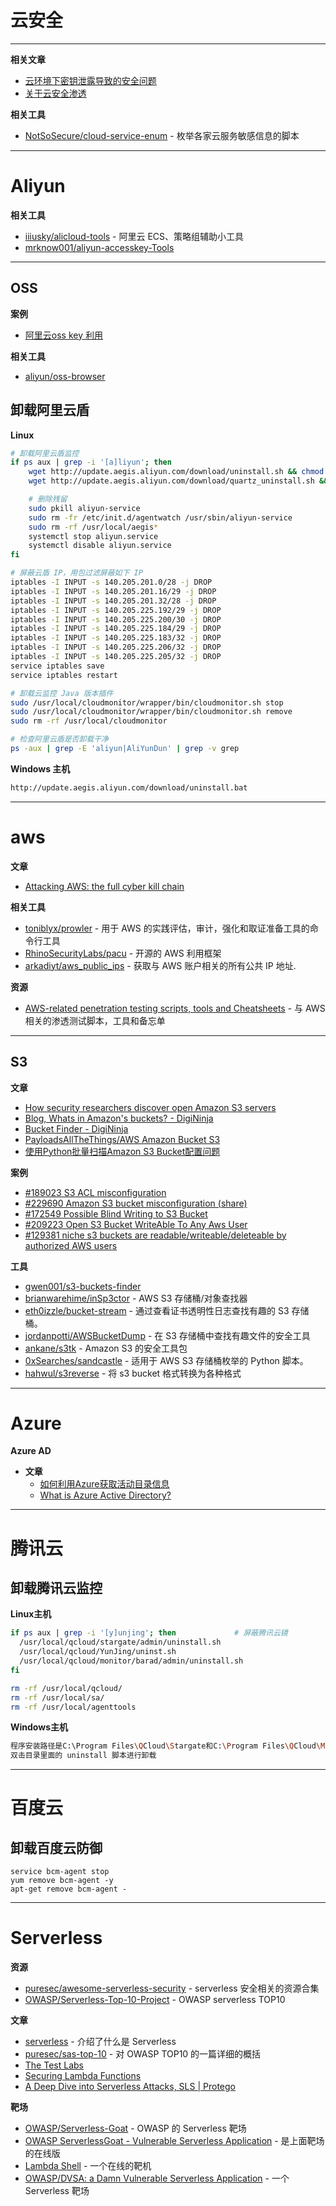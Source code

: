 # 云安全

---

**相关文章**
- [云环境下密钥泄露导致的安全问题](https://mp.weixin.qq.com/s/3WQrkxXrZ00VjvrAzaSppA)
- [关于云安全渗透](https://evilanne.github.io/2020/02/27/%E5%85%B3%E4%BA%8E%E4%BA%91%E5%AE%89%E5%85%A8%E6%B8%97%E9%80%8F/)

**相关工具**
- [NotSoSecure/cloud-service-enum](https://github.com/NotSoSecure/cloud-service-enum) - 枚举各家云服务敏感信息的脚本

---

# Aliyun

**相关工具**
- [iiiusky/alicloud-tools](https://github.com/iiiusky/alicloud-tools) - 阿里云 ECS、策略组辅助小工具
- [mrknow001/aliyun-accesskey-Tools](https://github.com/mrknow001/aliyun-accesskey-Tools)

---

## OSS

**案例**
- [阿里云oss key 利用](http://r3start.net/index.php/2019/09/16/580)

**相关工具**
- [aliyun/oss-browser](https://github.com/aliyun/oss-browser)

## 卸载阿里云盾

**Linux**
```bash
# 卸载阿里云盾监控
if ps aux | grep -i '[a]liyun'; then
    wget http://update.aegis.aliyun.com/download/uninstall.sh && chmod +x uninstall.sh && ./uninstall.sh
    wget http://update.aegis.aliyun.com/download/quartz_uninstall.sh && chmod +x quartz_uninstall.sh && ./quartz_uninstall.sh

    # 删除残留
    sudo pkill aliyun-service
    sudo rm -fr /etc/init.d/agentwatch /usr/sbin/aliyun-service
    sudo rm -rf /usr/local/aegis*
    systemctl stop aliyun.service
    systemctl disable aliyun.service
fi

# 屏蔽云盾 IP，用包过滤屏蔽如下 IP
iptables -I INPUT -s 140.205.201.0/28 -j DROP
iptables -I INPUT -s 140.205.201.16/29 -j DROP
iptables -I INPUT -s 140.205.201.32/28 -j DROP
iptables -I INPUT -s 140.205.225.192/29 -j DROP
iptables -I INPUT -s 140.205.225.200/30 -j DROP
iptables -I INPUT -s 140.205.225.184/29 -j DROP
iptables -I INPUT -s 140.205.225.183/32 -j DROP
iptables -I INPUT -s 140.205.225.206/32 -j DROP
iptables -I INPUT -s 140.205.225.205/32 -j DROP
service iptables save
service iptables restart

# 卸载云监控 Java 版本插件
sudo /usr/local/cloudmonitor/wrapper/bin/cloudmonitor.sh stop
sudo /usr/local/cloudmonitor/wrapper/bin/cloudmonitor.sh remove
sudo rm -rf /usr/local/cloudmonitor

# 检查阿里云盾是否卸载干净
ps -aux | grep -E 'aliyun|AliYunDun' | grep -v grep
```

**Windows 主机**
```bash
http://update.aegis.aliyun.com/download/uninstall.bat
```

---

# aws

**文章**
- [Attacking AWS: the full cyber kill chain](https://www.securing.biz/en/attacking-aws-the-full-cyber-kill-chain/index.html)

**相关工具**
- [toniblyx/prowler](https://github.com/toniblyx/prowler) - 用于 AWS 的实践评估，审计，强化和取证准备工具的命令行工具
- [RhinoSecurityLabs/pacu](https://github.com/RhinoSecurityLabs/pacu) - 开源的 AWS 利用框架
- [arkadiyt/aws_public_ips](https://github.com/arkadiyt/aws_public_ips) - 获取与 AWS 账户相关的所有公共 IP 地址.

**资源**
- [AWS-related penetration testing scripts, tools and Cheatsheets](https://github.com/mgeeky/Penetration-Testing-Tools/tree/master/clouds/aws) - 与 AWS 相关的渗透测试脚本，工具和备忘单

---

## S3

**文章**
- [How security researchers discover open Amazon S3 servers](https://www.devicelock.com/blog/how-security-researchers-discover-open-amazon-s3-servers.html)
- [Blog, Whats in Amazon's buckets? - DigiNinja](https://digi.ninja/blog/whats_in_amazons_buckets.php)
- [Bucket Finder - DigiNinja](https://digi.ninja/projects/bucket_finder.php)
- [PayloadsAllTheThings/AWS Amazon Bucket S3](https://github.com/swisskyrepo/PayloadsAllTheThings/tree/master/AWS%20Amazon%20Bucket%20S3)
- [使用Python批量扫描Amazon S3 Bucket配置问题](https://www.freebuf.com/column/229760.html)

**案例**
- [#189023 S3 ACL misconfiguration](https://hackerone.com/reports/189023)
- [#229690 Amazon S3 bucket misconfiguration (share)](https://hackerone.com/reports/229690)
- [#172549 Possible Blind Writing to S3 Bucket](https://hackerone.com/reports/172549)
- [#209223 Open S3 Bucket WriteAble To Any Aws User](https://hackerone.com/reports/209223)
- [#129381 niche s3 buckets are readable/writeable/deleteable by authorized AWS users](https://hackerone.com/reports/129381)

**工具**
- [gwen001/s3-buckets-finder](https://github.com/gwen001/s3-buckets-finder)
- [brianwarehime/inSp3ctor](https://github.com/brianwarehime/inSp3ctor) - AWS S3 存储桶/对象查找器
- [eth0izzle/bucket-stream](https://github.com/eth0izzle/bucket-stream) - 通过查看证书透明性日志查找有趣的 S3 存储桶。
- [jordanpotti/AWSBucketDump](https://github.com/jordanpotti/AWSBucketDump) - 在 S3 存储桶中查找有趣文件的安全工具
- [ankane/s3tk](https://github.com/ankane/s3tk) - Amazon S3 的安全工具包
- [0xSearches/sandcastle](https://github.com/0xSearches/sandcastle/) - 适用于 AWS S3 存储桶枚举的 Python 脚本。
- [hahwul/s3reverse](https://github.com/hahwul/s3reverse) - 将 s3 bucket 格式转换为各种格式

---

# Azure

**Azure AD**
- **文章**
    - [如何利用Azure获取活动目录信息](https://www.anquanke.com/post/id/158926)
    - [What is Azure Active Directory?](https://adsecurity.org/?p=4211)

---

# 腾讯云

## 卸载腾讯云监控

**Linux主机**
```bash
if ps aux | grep -i '[y]unjing'; then             # 屏蔽腾讯云镜
  /usr/local/qcloud/stargate/admin/uninstall.sh
  /usr/local/qcloud/YunJing/uninst.sh
  /usr/local/qcloud/monitor/barad/admin/uninstall.sh
fi

rm -rf /usr/local/qcloud/
rm -rf /usr/local/sa/
rm -rf /usr/local/agenttools
```

**Windows主机**
```bash
程序安装路径是C:\Program Files\QCloud\Stargate和C:\Program Files\QCloud\Monitor
双击目录里面的 uninstall 脚本进行卸载
```

---

# 百度云

## 卸载百度云防御

```
service bcm-agent stop
yum remove bcm-agent -y
apt-get remove bcm-agent -
```

---

# Serverless

**资源**
- [puresec/awesome-serverless-security](https://github.com/puresec/awesome-serverless-security) - serverless 安全相关的资源合集
- [OWASP/Serverless-Top-10-Project](https://github.com/OWASP/Serverless-Top-10-Project) - OWASP serverless TOP10

**文章**
- [serverless](https://aotu.io/notes/2019/08/05/serverless/) - 介绍了什么是 Serverless
- [puresec/sas-top-10](https://github.com/puresec/sas-top-10) - 对 OWASP TOP10 的一篇详细的概括
- [The Test Labs](https://thetestlabs.io/code/exploiting-common-serverless-security-flaws-in-aws/)
- [Securing Lambda Functions](https://www.keithrozario.com/2019/02/securing-lambda-functions.html)
- [A Deep Dive into Serverless Attacks, SLS | Protego](https://www.protego.io/category/a-deep-dive-into-serverless-attacks/)

**靶场**
- [OWASP/Serverless-Goat](https://github.com/OWASP/Serverless-Goat) - OWASP 的 Serverless 靶场
- [OWASP ServerlessGoat - Vulnerable Serverless Application](https://www.serverless-hack.me/) - 是上面靶场的在线版
- [Lambda Shell](http://www.lambdashell.com/) - 一个在线的靶机
- [OWASP/DVSA: a Damn Vulnerable Serverless Application](https://github.com/OWASP/DVSA) - 一个 Serverless 靶场
